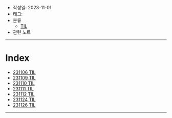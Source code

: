- 작성일: 2023-11-01
- 태그: 
- 분류
    - [TIL](../TIL.md)
- 관련 노트

---

# Index

- [231106 TIL](231106%20TIL.md)
- [231109 TIL](231109%20TIL.md)
- [231110 TIL](231110%20TIL.md)
- [231111 TIL](231111%20TIL.md)
- [231112 TIL](231112%20TIL.md)
- [231124 TIL](231124%20TIL.md)
- [231126 TIL](231126%20TIL.md)

---

